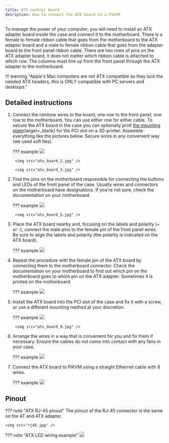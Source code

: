 ```yaml
---
title: ATX control board
desription: How to connect the ATX board to a PiKVM
---
```


To manage the power of your computer, you will need to install an ATX adapter board inside the case and connect it to the motherboard. There is a female to female ribbon cable that goes from the motherboard to the ATX adapter board and a male to female ribbon cable that goes from the adapter board to the front panel ribbon cable. There are two rows of pins on the ATX adapter board, it does not matter which ribbon cable is attached to which row. The columns must line up from the front panel through the ATX adapter to the motherboard.

!!! warning "Apple's Mac computers are not ATX compatible as they lack the needed ATX headers, this is ONLY compatible with PC servers and desktops."

## Detailed instructions

1. Connect the rainbow wires to the board, one row to the front panel, one row to the motherboard. You can use either row for either cable. To secure the ATX board in the case you can optionally print [the mounting plate](stl/atx/index.md){target=_blank} for the PCI slot on a 3D-printer. Assemble everything like the pictures below. Secure wires in any convenient way (we used soft ties).

    ??? example
        <img src="atx_board_1.jpg" />

        <img src="atx_board_2.jpg" />

        <img src="atx_board_3.jpg" />

2. Find the pins on the motherboard responsible for connecting the buttons and LEDs of the front panel of the case. Usually wires and connectors on the motherboard have designations. If you're not sure, check the documentation on your motherboard.

    ??? example
        <img src="atx_board_4.jpg" />

        <img src="atx_board_5.jpg" />

3. Place the ATX board nearby and, focusing on the labels and polarity (+ or -), connect the male pins to the female pin of the front panel wires. Be sure to align the labels and polarity (the polarity is indicated on the ATX board).

    ??? example
        <img src="atx_board_6.jpg" />

4. Repeat the procedure with the female pin of the ATX board by connecting them to the motherboard connector. Check the documentation on your motherboard to find out which pin on the motherboard goes to which pin on the ATX adapter. Sometimes it is printed on the motherboard.

    ??? example
        <img src="atx_board_7.jpg" />

5. Install the ATX board into the PCI slot of the case and fix it with a screw, or use a different mounting method at your discretion.

    ??? example
        <img src="atx_board_8.jpg" />

        <img src="atx_board_9.jpg" />

6. Arrange the wires in a way that is convenient for you and fix them if necessary. Ensure the cables do not come into contact with any fans in your case.

    ??? example
        <img src="atx_board_10.jpg" />

7. Connect the ATX board to PiKVM using a straight Ethernet cable with 8 wires.

    ??? example
        <img src="straight.png" />


## Pinout

??? note "ATX RJ-45 pinout"
    The pinout of the RJ-45 connector is the same on the AT and ATX adapter.

    <img src="rj45.jpg" />

??? note "ATX LED wiring example"
    <img src="atx_led.jpg" />
